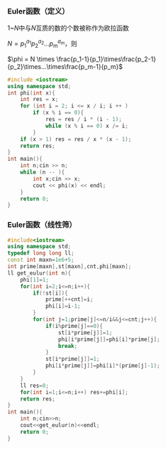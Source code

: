 ### Euler函数（定义）

$1$~$N$中与$N$互质的数的个数被称作为欧拉函数 

$N=p_1^{a_1}p_2^{a_2}...p_m^{a_m}$，则

$\phi = N \times \frac{p_1-1}{p_1}\times\frac{p_2-1}{p_2}\times...\times\frac{p_m-1}{p_m}$

```c++
#include <iostream>
using namespace std;
int phi(int x){
    int res = x;
    for (int i = 2; i <= x / i; i ++ )
        if (x % i == 0){
            res = res / i * (i - 1);
            while (x % i == 0) x /= i;
        }
    if (x > 1) res = res / x * (x - 1);
    return res;
}
int main(){
    int n;cin >> n;
    while (n -- ){
        int x;cin >> x;
        cout << phi(x) << endl;
    }
    return 0;
}
```

### Euler函数（线性筛）

```c++
#include<iostream>
using namespace std;
typedef long long ll;
const int maxn=1e6+5;
int prime[maxn],st[maxn],cnt,phi[maxn];
ll get_eulur(int n){
    phi[1]=1;
    for(int i=2;i<=n;i++){
        if(!st[i]){
            prime[++cnt]=i;
            phi[i]=i-1;
        }
        for(int j=1;prime[j]<=n/i&&j<=cnt;j++){
            if(i%prime[j]==0){
                st[i*prime[j]]=1;
                phi[i*prime[j]]=phi[i]*prime[j];
                break;
            }
            st[i*prime[j]]=1;
            phi[i*prime[j]]=phi[i]*(prime[j]-1);
        }
    }
    ll res=0;
    for(int i=1;i<=n;i++) res+=phi[i];
    return res;
}
int main(){
    int n;cin>>n;
    cout<<get_eulur(n)<<endl;
    return 0;
}
```

